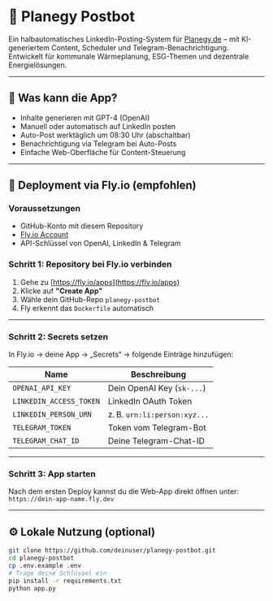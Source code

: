 # 📢 Planegy Postbot

Ein halbautomatisches LinkedIn-Posting-System für [Planegy.de](https://www.planegy.de) – mit KI-generiertem Content, Scheduler und Telegram-Benachrichtigung.  
Entwickelt für kommunale Wärmeplanung, ESG-Themen und dezentrale Energielösungen.

---

## 🧠 Was kann die App?

- Inhalte generieren mit GPT-4 (OpenAI)
- Manuell oder automatisch auf LinkedIn posten
- Auto-Post werktäglich um 08:30 Uhr (abschaltbar)
- Benachrichtigung via Telegram bei Auto-Posts
- Einfache Web-Oberfläche für Content-Steuerung

---

## 🚀 Deployment via Fly.io (empfohlen)

### Voraussetzungen

- GitHub-Konto mit diesem Repository
- [Fly.io Account](https://fly.io)
- API-Schlüssel von OpenAI, LinkedIn & Telegram

### Schritt 1: Repository bei Fly.io verbinden

1. Gehe zu [https://fly.io/apps](https://fly.io/apps)
2. Klicke auf **"Create App"**
3. Wähle dein GitHub-Repo `planegy-postbot`
4. Fly erkennt das `Dockerfile` automatisch

---

### Schritt 2: Secrets setzen

In Fly.io → deine App → „Secrets“ → folgende Einträge hinzufügen:

| Name | Beschreibung |
|------|--------------|
| `OPENAI_API_KEY` | Dein OpenAI Key (`sk-...`) |
| `LINKEDIN_ACCESS_TOKEN` | LinkedIn OAuth Token |
| `LINKEDIN_PERSON_URN` | z. B. `urn:li:person:xyz...` |
| `TELEGRAM_TOKEN` | Token vom Telegram-Bot |
| `TELEGRAM_CHAT_ID` | Deine Telegram-Chat-ID |

---

### Schritt 3: App starten

Nach dem ersten Deploy kannst du die Web-App direkt öffnen unter:  
`https://dein-app-name.fly.dev`

---

## ⚙️ Lokale Nutzung (optional)

```bash
git clone https://github.com/deinuser/planegy-postbot.git
cd planegy-postbot
cp .env.example .env
# Trage deine Schlüssel ein
pip install -r requirements.txt
python app.py
